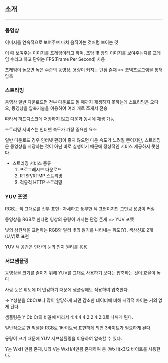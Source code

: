 ## 소개
---



### 동영상

이미지를 연속적으로 보여주며 마치 움직이는 것처럼 보이는 것

이 때 보여주는 이미지를 프레임이라고 하며, 초당 몇 장의 이미지를 보여주는지를 프레임 수라고 하고 단위는 FPS(Frame Per Second) 사용

프레임이 높으면 높은 수준의 동영상, 용량이 커지는 단점 존재 => 코덱프로그램을 통해 압축

### 스트리밍

동영상 일반 다운로드면 전부 다운로드 될 때까지 재생하지 못하는데 스트리밍은 오디오, 동영상을 압축기술을 이용하여 여러 개로 쪼개서 전송

따라서 하드디스크에 저장하지 않고 다운과 동시에 재생 가능

스트리밍 서비스는 인터넷 속도가 가장 중요한 요소

일반 다운로드 경우 인터넷 환경이 좋지 않으면 다운 속도가 느려질 뿐이지만, 스트리밍은 동영상을 저장하는 것이 아닌 바로 실행이기 때문에 정상적인 서비스 제공하지 못한다.

- 스트리밍 서비스 종류
  1. 프로그레시브 다운로드
  2. RTSP/RTMP 스트리밍
  3. 적응적 HTTP 스트리밍

### YUV 포맷

RGB는 색 그대로를 전부 표현 : 자세하고 풍부한 색 표현이지만 그만큼 용량이 커짐

동영상을 RGB로 한다면 영상의 용량이 커지는 단점 존재 => YUV 포맷

빛의 삼원색을 표현하는 RGB와 달리 빛의 밝기를 나타내는 휘도(Y), 색상신호 2개(U,V)로 표현

YUV 색 공간은 인간의 눈의 인지 원리를 응용

### 서브샘플링

동영상을 크기를 줄이기 위해 YUV를 그대로 사용하기 보다는 압축하는 것이 효율이 높다

사람 눈은 휘도에 더 민감하기 때문에 샘플링에도 적용하여 압축한다.

=> Y성분을 CbCr보다 많이 할당하게 되면 감소한 데이터에 비해 시각적 차이는 거의 없게 된다.

샘플링은 Y Cb Cr의 비율에 따라서 4:4:4 4:2:2 4:2:0로 나뉘게 된다.

일반적으로 한 픽셀을 RGB로 1바이트씩 표현하게 되면 3바이트가 필요하게 된다.

용량이 크기 때문에 YUV 서브샘플링을 이용하여 압축할 수 있다.

Y는 WxH 만큼 존재, U와 V는 WxH/4만큼 존재하여 총 (WxH)x3/2 바이트를 사용한다. 





